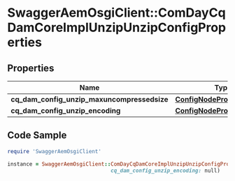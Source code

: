 # SwaggerAemOsgiClient::ComDayCqDamCoreImplUnzipUnzipConfigProperties

## Properties

Name | Type | Description | Notes
------------ | ------------- | ------------- | -------------
**cq_dam_config_unzip_maxuncompressedsize** | [**ConfigNodePropertyInteger**](ConfigNodePropertyInteger.md) |  | [optional] 
**cq_dam_config_unzip_encoding** | [**ConfigNodePropertyString**](ConfigNodePropertyString.md) |  | [optional] 

## Code Sample

```ruby
require 'SwaggerAemOsgiClient'

instance = SwaggerAemOsgiClient::ComDayCqDamCoreImplUnzipUnzipConfigProperties.new(cq_dam_config_unzip_maxuncompressedsize: null,
                                 cq_dam_config_unzip_encoding: null)
```


